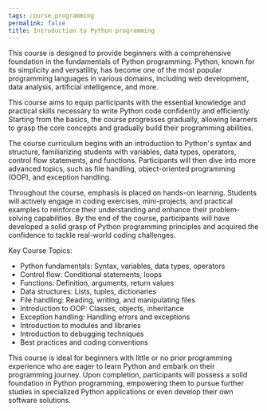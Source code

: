 ```yaml
---
tags: course_programming
permalink: false
title: Introduction to Python programming
---
```


This course is designed to provide beginners with a comprehensive foundation in the fundamentals of Python programming. Python, known for its simplicity and versatility, has become one of the most popular programming languages in various domains, including web development, data analysis, artificial intelligence, and more.

This course aims to equip participants with the essential knowledge and practical skills necessary to write Python code confidently and efficiently. Starting from the basics, the course progresses gradually, allowing learners to grasp the core concepts and gradually build their programming abilities.

The course curriculum begins with an introduction to Python's syntax and structure, familiarizing students with variables, data types, operators, control flow statements, and functions. Participants will then dive into more advanced topics, such as file handling, object-oriented programming (OOP), and exception handling.

Throughout the course, emphasis is placed on hands-on learning. Students will actively engage in coding exercises, mini-projects, and practical examples to reinforce their understanding and enhance their problem-solving capabilities. By the end of the course, participants will have developed a solid grasp of Python programming principles and acquired the confidence to tackle real-world coding challenges.

Key Course Topics:
- Python fundamentals: Syntax, variables, data types, operators
- Control flow: Conditional statements, loops
- Functions: Definition, arguments, return values
- Data structures: Lists, tuples, dictionaries
- File handling: Reading, writing, and manipulating files
- Introduction to OOP: Classes, objects, inheritance
- Exception handling: Handling errors and exceptions
- Introduction to modules and libraries
- Introduction to debugging techniques
- Best practices and coding conventions

This course is ideal for beginners with little or no prior programming experience who are eager to learn Python and embark on their programming journey. Upon completion, participants will possess a solid foundation in Python programming, empowering them to pursue further studies in specialized Python applications or even develop their own software solutions.